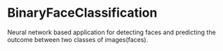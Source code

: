 # BinaryFaceClassification
Neural network based application for detecting faces and predicting the outcome between two classes of images(faces).
